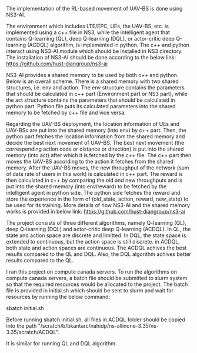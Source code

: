 The implementation of the RL-based movement of UAV-BS is done using NS3-AI. 

The environment which includes LTE/EPC, UEs, the UAV-BS, etc. is implemented using a c++ file in NS3, while the intelligent agent that contains Q-learning (QL), deep Q-learning (DQL), or actor-critic deep Q-learning (ACDQL) algorithm, is implemented in python. The c++ and python interact using NS3-AI module which should be installed in NS3 directory. The installation of NS3-AI should be done according to the below link:
https://github.com/hust-diangroup/ns3-ai


NS3-AI provides a shared memory to be used by both c++ and python. Below is an overall scheme. There is a shared memory with two shared structures, i.e. env and action. The env structure contains the parameters that should be calculated in c++ part (Environment part or NS3 part), while the act structure contains the parameters that should be calculated in python part. Python file puts its calculated parameters into the shared memory to be fetched by c++ file and vice versa. 
 

Regarding the UAV-BS deployment, the location information of UEs and UAV-BSs are put into the shared memory (into env) by c++ part. Then, the python part fetches the location information from the shared memory and decide the best next movement of UAV-BS. The best next movement (the corresponding action code or distance or direction) is put into the shared memory (into act) after which it is fetched by the c++ file. The c++ part then moves the UAV-BS according to the action it fetches from the shared memory. After the UAV-BS moves, the new throughput of the network (sum of data rate of users in this work) is calculated in c++ part. The reward is then calculated in c++ by comparing the old and new throughputs and is put into the shared memory (into env/reward) to be fetched by the intelligent agent in python side. The python side fetches the reward and store the experience in the form of (old_state, action, reward, new_state) to be used for its training. More details of how NS3-AI and the shared memory works is provided in below link:
https://github.com/hust-diangroup/ns3-ai


The project consists of three different algorithms, namely Q-learning (QL), deep Q-learning (DQL) and actor-critic deep Q-learning (ACDQL). In QL, the state and action space are discrete and limitted. In DQL, the state space is extended to continuous, but the action space is still discrete. in ACDQL, both state and action spaces are continuous. The ACDQL achives the best results compared to the QL and DQL. Also, the DQL algorithm achives better results compared to the QL.   


I ran this project on compute canada servers. To run the algorithms on compute canada servers, a batch file should be submitted to slurm system so that the  required resources would be allocated to the project. The batch file is provided in initial.sh which should be sent to slurm and wait for resources by running the below command:

sbatch initial.sh

Before running sbatch initial.sh, all files in ACDQL folder should be copied into the path "/scratch/b/bkantarc/nahidp/ns-allinone-3.35/ns-3.35/scratch/ACDQL".

It is similar for running QL and DQL algorithm.
